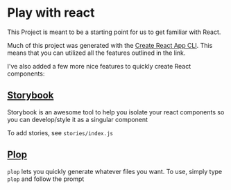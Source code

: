 # Play with react

This Project is meant to be a starting point for us to get familiar with React.

Much of this project was generated with the [Create React App CLI](https://github.com/facebookincubator/create-react-app/blob/master/packages/react-scripts/template/README.md).  This means that you can utilized all the features outlined in the link.

I've also added a few more nice features to quickly create React components:

## [Storybook](https://getstorybook.io/)
Storybook is an awesome tool to help you isolate your react components so you can develop/style it as a singular component

To add stories, see `stories/index.js`

## [Plop](https://github.com/amwmedia/plop)
`plop` lets you quickly generate whatever files you want.
To use, simply type `plop` and follow the prompt

